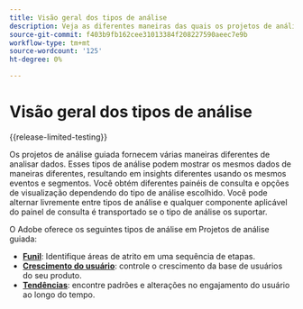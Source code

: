 ```yaml
---
title: Visão geral dos tipos de análise
description: Veja as diferentes maneiras das quais os projetos de análise guiada podem mostrar dados.
source-git-commit: f403b9fb162cee31013384f208227590aeec7e9b
workflow-type: tm+mt
source-wordcount: '125'
ht-degree: 0%

---
```


# Visão geral dos tipos de análise

{{release-limited-testing}}

Os projetos de análise guiada fornecem várias maneiras diferentes de analisar dados. Esses tipos de análise podem mostrar os mesmos dados de maneiras diferentes, resultando em insights diferentes usando os mesmos eventos e segmentos. Você obtém diferentes painéis de consulta e opções de visualização dependendo do tipo de análise escolhido. Você pode alternar livremente entre tipos de análise e qualquer componente aplicável do painel de consulta é transportado se o tipo de análise os suportar.

O Adobe oferece os seguintes tipos de análise em Projetos de análise guiada:

* **[Funil](funnel.md)**: Identifique áreas de atrito em uma sequência de etapas.
* **[Crescimento do usuário](user-growth.md)**: controle o crescimento da base de usuários do seu produto.
* **[Tendências](trends.md)**: encontre padrões e alterações no engajamento do usuário ao longo do tempo.
